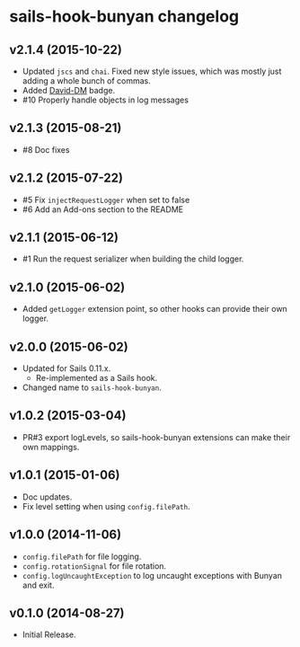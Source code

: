 # sails-hook-bunyan changelog

## v2.1.4 (2015-10-22)

 * Updated `jscs` and `chai`. Fixed new style issues, which was mostly just
   adding a whole bunch of commas.
 * Added [David-DM](david-dm.org) badge.
 * #10 Properly handle objects in log messages

## v2.1.3 (2015-08-21)

 * #8 Doc fixes

## v2.1.2 (2015-07-22)

 * #5 Fix `injectRequestLogger` when set to false
 * #6 Add an Add-ons section to the README

## v2.1.1 (2015-06-12)

 * #1 Run the request serializer when building the child logger.

## v2.1.0 (2015-06-02)

 * Added `getLogger` extension point, so other hooks can provide their own
   logger.

## v2.0.0 (2015-06-02)

 * Updated for Sails 0.11.x.
   * Re-implemented as a Sails hook.
 * Changed name to `sails-hook-bunyan`.

## v1.0.2 (2015-03-04)

 * PR#3 export logLevels, so sails-hook-bunyan extensions can make their
   own mappings.

## v1.0.1 (2015-01-06)

 * Doc updates.
 * Fix level setting when using `config.filePath`.

## v1.0.0 (2014-11-06)

 * `config.filePath` for file logging.
 * `config.rotationSignal` for file rotation.
 * `config.logUncaughtException` to log uncaught exceptions with Bunyan
   and exit.

## v0.1.0 (2014-08-27)

 * Initial Release.
